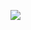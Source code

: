 ![](https://raw.githubusercontent.com/oleksandrblazhko/ai-215-lisishin/Labolatory_Work_7/2-SoftwareDesign/2.7-PlantUML/UML-ConceptClasses.puml)
